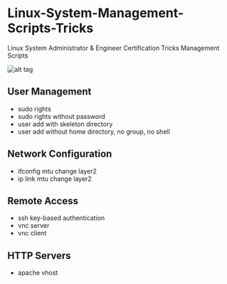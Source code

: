 # Linux-System-Management-Scripts-Tricks
Linux System Administrator &amp; Engineer Certification Tricks Management Scripts

![alt tag](https://emreovunc.com/images/tuxlinux.png)

## User Management
+ sudo rights
+ sudo rights without password
+ user add with skeleton directory
+ user add without home directory, no group, no shell

## Network Configuration
+ ifconfig mtu change layer2 
+ ip link mtu change layer2

## Remote Access
+ ssh key-based authentication
+ vnc server
+ vnc client

## HTTP Servers
+ apache vhost
